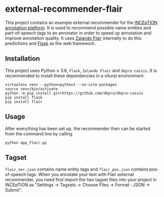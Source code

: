 # external-recommender-flair
This project contains an example external recommender for the [INCEpTION annotation platform](https://inception-project.github.io). It is used to recommend possible name entities and part-of-speech tags to an annotator in order to speed up annotation and improve annotation quality. It uses [Zalando Flair](https://github.com/zalandoresearch/flair) internally to do this predictions and [Flask](http://flask.pocoo.org) as the web framework.
## Installation
This project uses Python ≥ 3.6, `Flask`, `Zalando Flair` and `dkpro-cassis`. It is recommended to install these dependencies in a vitural environment:

    virtualenv venv --python=python3 --no-site-packages
    source venv/bin/activate
    python -m pip install git+https://github.com/dkpro/dkpro-cassis
    pip install flask
    pip install flair

## Usage
After everything has been set up, the recommender then can be started from the command line by calling

    python app_flair.py

## Tagset
 `flair_ner.json` contains name entity tags and `flair_pos.json` contains pos-of-speech tags. When you annotate your text with Flair external recommender, you need first import the two tagset files into your project in INCEpTION as "Settings -> Tagsets -> Choose FIles -> Format : JSON -> Submit".
